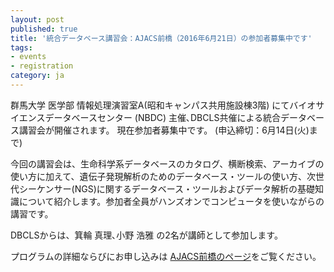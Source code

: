 ```yaml
---
layout: post
published: true
title: '統合データベース講習会：AJACS前橋（2016年6月21日）の参加者募集中です'
tags:
- events
- registration
category: ja
---
```

群馬大学 医学部 情報処理演習室A(昭和キャンパス共用施設棟3階) にてバイオサイエンスデータベースセンター (NBDC) 主催､DBCLS共催による統合データベース講習会が開催されます。
現在参加者募集中です。 (申込締切：6月14日(火)まで)

 

今回の講習会は、生命科学系データベースのカタログ、横断検索、アーカイブの使い方に加えて、遺伝子発現解析のためのデータベース・ツールの使い方、次世代シーケンサー(NGS)に関するデータベース・ツールおよびデータ解析の基礎知識について紹介します。参加者全員がハンズオンでコンピュータを使いながらの講習です。

 

DBCLSからは、箕輪 真理､小野 浩雅 の2名が講師として参加します。

 

プログラムの詳細ならびにお申し込みは [AJACS前橋のページ](http://eventss.biosciencedbc.jp/training/ajacs59)をご覧ください。